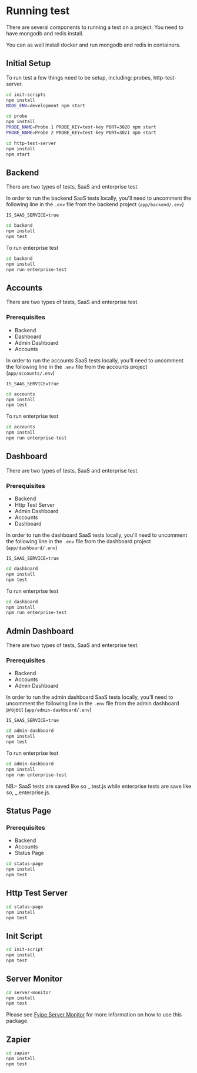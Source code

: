 # Running test

There are several components to running a test on a project. You need to have mongodb and redis install.

You can as well install docker and run mongodb and redis in containers.

## Initial Setup

To run test a few things need to be setup, including: probes, http-test-server.

```bash
cd init-scripts
npm install
NODE_ENV=development npm start
```

```bash
cd probe
npm install
PROBE_NAME=Probe 1 PROBE_KEY=test-key PORT=3020 npm start
PROBE_NAME=Probe 2 PROBE_KEY=test-key PORT=3021 npm start
```

```bash
cd http-test-server
npm install
npm start
```

## Backend

There are two types of tests, SaaS and enterprise test.

In order to run the backend SaaS tests locally, you'll need to uncomment the following line in the `.env` file from the backend project (`app/backend/.env`)

```
IS_SAAS_SERVICE=true
```

```bash
cd backend
npm install
npm test
```

To run enterprise test

```bash
cd backend
npm install
npm run enterprise-test
```

## Accounts

There are two types of tests, SaaS and enterprise test.

### Prerequisites

-   Backend
-   Dashboard
-   Admin Dashboard
-   Accounts

In order to run the accounts SaaS tests locally, you'll need to uncomment the following line in the `.env` file from the accounts project (`app/accounts/.env`)

```
IS_SAAS_SERVICE=true
```

```bash
cd accounts
npm install
npm test
```

To run enterprise test

```bash
cd accounts
npm install
npm run enterprise-test
```

## Dashboard

There are two types of tests, SaaS and enterprise test.

### Prerequisites

-   Backend
-   Http Test Server
-   Admin Dashboard
-   Accounts
-   Dashboard

In order to run the dashboard SaaS tests locally, you'll need to uncomment the following line in the `.env` file from the dashboard project (`app/dashboard/.env`)

```
IS_SAAS_SERVICE=true
```

```bash
cd dashboard
npm install
npm test
```

To run enterprise test

```bash
cd dashboard
npm install
npm run enterprise-test
```

## Admin Dashboard

There are two types of tests, SaaS and enterprise test.

### Prerequisites

-   Backend
-   Accounts
-   Admin Dashboard

In order to run the admin dashboard SaaS tests locally, you'll need to uncomment the following line in the `.env` file from the admin dashboard project (`app/admin-dashboard/.env`)

```
IS_SAAS_SERVICE=true
```

```bash
cd admin-dashboard
npm install
npm test
```

To run enterprise test

```bash
cd admin-dashboard
npm install
npm run enterprise-test
```

NB:- SaaS tests are saved like so _.test.js while enterprise tests are save like so, _.enterprise.js.

## Status Page

### Prerequisites

-   Backend
-   Accounts
-   Status Page

```bash
cd status-page
npm install
npm test
```

## Http Test Server

```bash
cd status-page
npm install
npm test
```

## Init Script

```bash
cd init-script
npm install
npm test
```

## Server Monitor

```bash
cd server-monitor
npm install
npm test
```

Please see [Fyipe Server Monitor](https://www.npmjs.com/package/fyipe-server-monitor) for more information on how to use this package.

## Zapier

```bash
cd zapier
npm install
npm test
```
